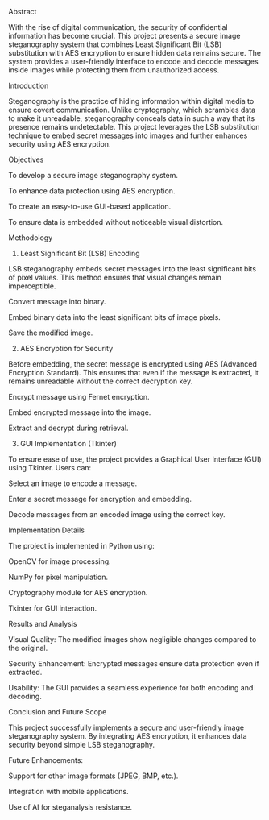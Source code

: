 Abstract

With the rise of digital communication, the security of confidential information has become crucial. This project presents a secure image steganography system that combines Least Significant Bit (LSB) substitution with AES encryption to ensure hidden data remains secure. The system provides a user-friendly interface to encode and decode messages inside images while protecting them from unauthorized access.

Introduction

Steganography is the practice of hiding information within digital media to ensure covert communication. Unlike cryptography, which scrambles data to make it unreadable, steganography conceals data in such a way that its presence remains undetectable. This project leverages the LSB substitution technique to embed secret messages into images and further enhances security using AES encryption.

Objectives

To develop a secure image steganography system.

To enhance data protection using AES encryption.

To create an easy-to-use GUI-based application.

To ensure data is embedded without noticeable visual distortion.

Methodology

1. Least Significant Bit (LSB) Encoding

LSB steganography embeds secret messages into the least significant bits of pixel values. This method ensures that visual changes remain imperceptible.

Convert message into binary.

Embed binary data into the least significant bits of image pixels.

Save the modified image.

2. AES Encryption for Security

Before embedding, the secret message is encrypted using AES (Advanced Encryption Standard). This ensures that even if the message is extracted, it remains unreadable without the correct decryption key.

Encrypt message using Fernet encryption.

Embed encrypted message into the image.

Extract and decrypt during retrieval.

3. GUI Implementation (Tkinter)

To ensure ease of use, the project provides a Graphical User Interface (GUI) using Tkinter. Users can:

Select an image to encode a message.

Enter a secret message for encryption and embedding.

Decode messages from an encoded image using the correct key.

Implementation Details

The project is implemented in Python using:

OpenCV for image processing.

NumPy for pixel manipulation.

Cryptography module for AES encryption.

Tkinter for GUI interaction.

Results and Analysis

Visual Quality: The modified images show negligible changes compared to the original.

Security Enhancement: Encrypted messages ensure data protection even if extracted.

Usability: The GUI provides a seamless experience for both encoding and decoding.

Conclusion and Future Scope

This project successfully implements a secure and user-friendly image steganography system. By integrating AES encryption, it enhances data security beyond simple LSB steganography.

Future Enhancements:

Support for other image formats (JPEG, BMP, etc.).

Integration with mobile applications.

Use of AI for steganalysis resistance.
